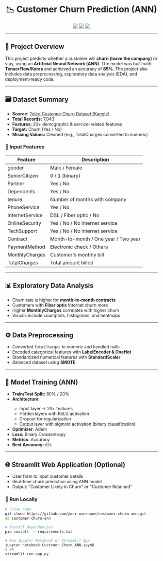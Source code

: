 <h1 align="center">📉 Customer Churn Prediction (ANN)</h1>

<p align="center">
  <img src="https://img.shields.io/badge/Deep%20Learning-ANN-orange?style=for-the-badge" />
  <img src="https://img.shields.io/badge/Accuracy-85%25-brightgreen?style=for-the-badge" />
  <img src="https://img.shields.io/badge/Framework-TensorFlow%20%7C%20Keras-red?style=for-the-badge" />
</p>

<hr>

<h2>📌 Project Overview</h2>

<p>
This project predicts whether a customer will <strong>churn (leave the company)</strong> or stay, using an <strong>Artificial Neural Network (ANN)</strong>.  
The model was built with <strong>TensorFlow/Keras</strong> and achieved an accuracy of <strong>85%</strong>.  
The project also includes data preprocessing, exploratory data analysis (EDA), and deployment-ready code.
</p>

---

<h2>🗃️ Dataset Summary</h2>

<ul>
  <li><strong>Source:</strong> <a href="https://www.kaggle.com/blastchar/telco-customer-churn">Telco Customer Churn Dataset (Kaggle)</a></li>
  <li><strong>Total Records:</strong> 7,043</li>
  <li><strong>Features:</strong> 20+ demographic & service-related features</li>
  <li><strong>Target:</strong> Churn (Yes / No)</li>
  <li><strong>Missing Values:</strong> Cleaned (e.g., TotalCharges converted to numeric)</li>
</ul>

<h3>🔑 Input Features</h3>

<table>
  <thead>
    <tr>
      <th>Feature</th>
      <th>Description</th>
    </tr>
  </thead>
  <tbody>
    <tr><td>gender</td><td>Male / Female</td></tr>
    <tr><td>SeniorCitizen</td><td>0 / 1 (binary)</td></tr>
    <tr><td>Partner</td><td>Yes / No</td></tr>
    <tr><td>Dependents</td><td>Yes / No</td></tr>
    <tr><td>tenure</td><td>Number of months with company</td></tr>
    <tr><td>PhoneService</td><td>Yes / No</td></tr>
    <tr><td>InternetService</td><td>DSL / Fiber optic / No</td></tr>
    <tr><td>OnlineSecurity</td><td>Yes / No / No internet service</td></tr>
    <tr><td>TechSupport</td><td>Yes / No / No internet service</td></tr>
    <tr><td>Contract</td><td>Month-to-month / One year / Two year</td></tr>
    <tr><td>PaymentMethod</td><td>Electronic check / Others</td></tr>
    <tr><td>MonthlyCharges</td><td>Customer's monthly bill</td></tr>
    <tr><td>TotalCharges</td><td>Total amount billed</td></tr>
  </tbody>
</table>

---

<h2>📊 Exploratory Data Analysis</h2>

<ul>
  <li>Churn rate is higher for <strong>month-to-month contracts</strong></li>
  <li>Customers with <strong>Fiber optic</strong> Internet churn more</li>
  <li>Higher <strong>MonthlyCharges</strong> correlates with higher churn</li>
  <li>Visuals include countplots, histograms, and heatmaps</li>
</ul>

---

<h2>⚙️ Data Preprocessing</h2>

<ul>
  <li>Converted <code>TotalCharges</code> to numeric and handled nulls</li>
  <li>Encoded categorical features with <strong>LabelEncoder & OneHot</strong></li>
  <li>Standardized numerical features with <strong>StandardScaler</strong></li>
  <li>Balanced dataset using <strong>SMOTE</strong></li>
</ul>

---

<h2>🧠 Model Training (ANN)</h2>

<ul>
  <li><strong>Train/Test Split:</strong> 80% / 20%</li>
  <li><strong>Architecture:</strong></li>
  <ul>
    <li>Input layer → 20+ features</li>
    <li>Hidden layers with ReLU activation</li>
    <li>Dropout for regularization</li>
    <li>Output layer with sigmoid activation (binary classification)</li>
  </ul>
  <li><strong>Optimizer:</strong> Adam</li>
  <li><strong>Loss:</strong> Binary Crossentropy</li>
  <li><strong>Metrics:</strong> Accuracy</li>
  <li><strong>Best Accuracy:</strong> <code>85%</code></li>
</ul>

---

<h2>🌐 Streamlit Web Application (Optional)</h2>

<ul>
  <li>User form to input customer details</li>
  <li>Real-time churn prediction using ANN model</li>
  <li>Output: "Customer Likely to Churn" or "Customer Retained"</li>
</ul>

<h3>🚀 Run Locally</h3>

```bash
# Clone repo
git clone https://github.com/your-username/customer-churn-ann.git
cd customer-churn-ann

# Install dependencies
pip install -r requirements.txt

# Run Jupyter Notebook or Streamlit App
jupyter notebook Customer_Churn_ANN.ipynb
# OR
streamlit run app.py
